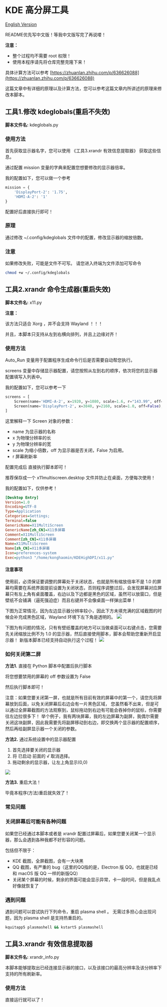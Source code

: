 # KDE 高分屏工具

[English Version](README.md)

README优先写中文版！等我中文版写完了再说喽！

**注意：**

- 整个过程均不需要 root 权限！
- 使用本程序请先将仓库完整克隆下来！

具体计算方法可以参考
[https://zhuanlan.zhihu.com/p/636626088](https://zhuanlan.zhihu.com/p/636626088)

这篇文章中有详细的原理以及计算方法，您可以参考这篇文章内所讲述的原理来修改本脚本。

## 工具1.修改 kdeglobals(重启不失效)

**脚本文件名:** kdeglobals.py

### 使用方法

首先获取显示器名字，您可以使用 《工具3.xrandr 有效信息提取器》 获取这些信息。

通过配置 mission 变量的字典来配置您想要修改的显示器倍率。

我的配置如下，您可以做一个参考

```python
mission = {
    'DisplayPort-2': '1.75',
    'HDMI-A-2': '1'
}
```

配置好后直接执行即可！

### 原理

通过修改 ~/.config/kdeglobals 文件中的配置，修改显示器的缩放倍数。

### 注意

如果修改失败，可能是文件不可写。
请您进入终端为文件添加可写命令

```bash
chmod +w ~/.config/kdeglobals
```

## 工具2.xrandr 命令生成器(重启失效)

**脚本文件名:** x11.py

**注意：**

该方法只适合 Xorg ，并不会支持 Wayland ！！！

并且，本脚本只支持从左到右横向排列，并且上边缘对齐！

### 使用方法

Auto_Run 变量用于配置程序生成命令行后是否需要自动帮您执行。

screens 变量中存储显示器配置，请您按照从左到右的顺序，依次将您的显示器配置填写入列表中。

我的配置如下，您可以参考一下

```python
screens = [
    Screen(name='HDMI-A-2', x=1920, y=1080, scale=1.6, r="143.99", off=False),
    Screen(name='DisplayPort-2', x=3840, y=2160, scale=1.0, off=False),
]
```

这里解释一下 Screen 对象的参数：

- name 为显示器的名称
- x 为物理分辨率的长
- y 为物理分辨率的宽
- scale 为缩小倍数，off 为显示器是否关闭，False 为启用。
- r 屏幕刷新率

配置完成后
直接执行脚本即可！

推荐保存成一个 x11multiscreen.desktop 文件并防止在桌面，方便每次使用！

我的配置如下，仅供参考！
```ini
[Desktop Entry]
Version=1.0
Encoding=UTF-8
Type=Application
Categories=Settings;
Terminal=false
GenericName=X11MultiScreen
GenericName[zh_CN]=X11多屏幕
Comment=X11MultiScreen
Comment[zh_CN]=X11多屏幕
Name=X11MultiScreen
Name[zh_CN]=X11多屏幕
Icon=preferences-system
Exec=python3 "/home/konghaomin/KDEHighDPI/x11.py"
```

#### 注意事项

使用前，必须保证要调整的屏幕处于关闭状态，也就是所有缩放倍率不是 1.0
的屏幕均需要在系统界面提前设置为关闭状态，否则程序调整过后，会发现屏幕对应屏幕只有左上角有桌面覆盖，右边以及下边都是黑色的区域，虽然可以放窗口，但是壁纸不会铺满（逼死强迫症）而且右键并不会像桌面一样弹出菜单！

下图为正常情况，因为左边显示器分辨率较小，因此下方未填充满的区域截图的时候会补充成黑色区域，Wayland 环境下左下角是透明的。
![](image/README.zh-cn/1686731597950.png)

下图为有问题的情况，只有有壁纸覆盖的地方可以当做桌面可以右键点击，您需要先关闭缩放比例不为 1.0 的显示器，然后直接使用脚本，脚本会帮助您重新开启显示器！
新版本脚本已经支持自动执行这个过程！
![](image/README.zh-cn/1686731665999.png)

### 如何关闭第二屏

**方法1.** 直接在 Python 脚本中配置后执行脚本

将您想要禁用的屏幕的 off 参数设置为 False

然后执行脚本即可！

注意：如果您要关闭第一屏，也就是所有目前有效的屏幕中的第一个，请您先将屏幕放到后面，以免关闭屏幕后右边会有一片黑色区域，
您虽然看不出来，但是可以通过全屏幕截图的方法观察到，鼠标拖动到右边有可能会吞掉你的鼠标，你需要往左边拉很多下！
举个例子，我有两块屏幕，我的左边屏幕为副屏，我偶尔需要关闭这块副屏，因此我需要先将副屏移动到右边，即交换两个显示器的配置顺序，然后再给副屏显示器一个关闭的参数。

**方法2.** 通过系统设置中的显示器配置

1. 首先选择要关闭的显示器
2. 将 已启动 前面的 √ 取消选择。
3. 拖动剩余的显示器，让左上角显示(0,0)

![](image/README.zh-cn/1686584593992.png)

**方法3.** 重启大法！

毕竟本程序(方法)重启就失效了！

### 常见问题

### 关闭屏幕后可能有各种问题

如果您已经通过本脚本或者是 xrandr 配置过屏幕后，如果您要关闭某一个显示器，那么会遇到各种我都不好形容的问题。

包括但不限于：

- KDE 截图，全屏截图，会有一大块黑
- QQ 截图，有严重的 bug（这里的QQ指的是，Electron 版 QQ，也就是已经和 macOS 版 QQ 一样的新版QQ）
- 关闭某个屏幕的时候，剩余的界面可能会显示异常，卡一段时间，但是我乱点好像就恢复了

### 遇到问题

遇到问题可以尝试执行下列命令，重启 plasma shell 。
无需过多担心会出现问题，因为 plasma shell 是支持热重启的。

```bash
kquitapp5 plasmashell && kstart5 plasmashell
```

## 工具3.xrandr 有效信息提取器

**脚本文件名:** xrandr_info.py

本脚本能够提取出已经连接显示器的接口，以及该接口的最高分辨率及该分辨率下支持的所有刷新率。

### 使用方法

直接运行就可以了！

